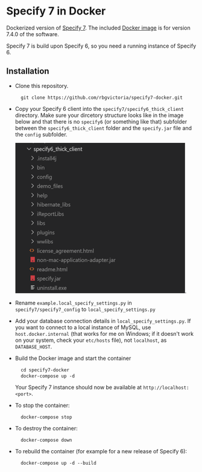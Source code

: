 # Specify 7 in Docker

Dockerized version of [Specify 7](https://github.com/specify/specify7). The included
[Docker image](https://github.com/rbgvictoria/specify7-docker/blob/master/specify7/Dockerfile)
is for version 7.4.0 of the software.

Specify 7 is build upon Specify 6, so you need a running instance of Specify 6.

## Installation

- Clone this repository.
  ```
    git clone https://github.com/rbgvictoria/specify7-docker.git
  ```

- Copy your Specify 6 client into the `specify7/specify6_thick_client` directory.
Make sure your dircetory structure looks like in the image below and that there
is no `specify6` (or something like that) subfolder between the
`specify6_thick_client` folder and the `specify.jar` file and the `config`
subfolder.

  ![](./screenshot-specify6-thick-client-directory-structure.png).

- Rename `example.local_specify_settings.py` in `specify7/specify7_config` to
  `local_specify_settings.py`

- Add your database connection details in `local_specify_settings.py`. If you
  want to connect to a local instance of MySQL, use `host.docker.internal` (that
  works for me on Windows; if it doesn't work on your system, check your
  `etc/hosts` file), not `localhost`, as `DATABASE_HOST`.

- Build the Docker image and start the container
  ```
    cd specify7-docker
    docker-compose up -d
  ```
  Your Specify 7 instance should now be available at `http://localhost:<port>`.

- To stop the container:
  ```
    docker-compose stop
  ```
- To destroy the container:
  ```
    docker-compose down
  ```
- To rebuild the container (for example for a new release of Specify 6):
  ```
    docker-compose up -d --build
  ```



